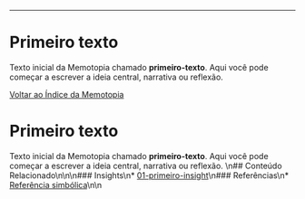 ---
# Primeiro texto

Texto inicial da Memotopia chamado **primeiro-texto**.
Aqui você pode começar a escrever a ideia central, narrativa ou reflexão.

[Voltar ao Índice da Memotopia](../../INDEX.md)

# Primeiro texto

Texto inicial da Memotopia chamado **primeiro-texto**.
Aqui você pode começar a escrever a ideia central, narrativa ou reflexão.
\n## Conteúdo Relacionado\n\n<!-- RELATED_CONTENT_START -->\n### Insights\n*   [01-primeiro-insight](./insights/01-primeiro-insight.md)\n### Referências\n*   [Referência simbólica](./referencias/ref1.md)\n<!-- RELATED_CONTENT_END -->\n

